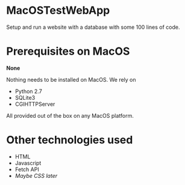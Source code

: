 # MacOSTestWebApp
Setup and run a website with a database with some 100 lines of code.

# Prerequisites on MacOS
__None__

Nothing needs to be installed on MacOS. 
We rely on 
- Python 2.7
- SQLite3
- CGIHTTPServer 

All provided out of the box on any MacOS platform.

# Other technologies used

- HTML
- Javascript
- Fetch API
- _Maybe CSS later_
